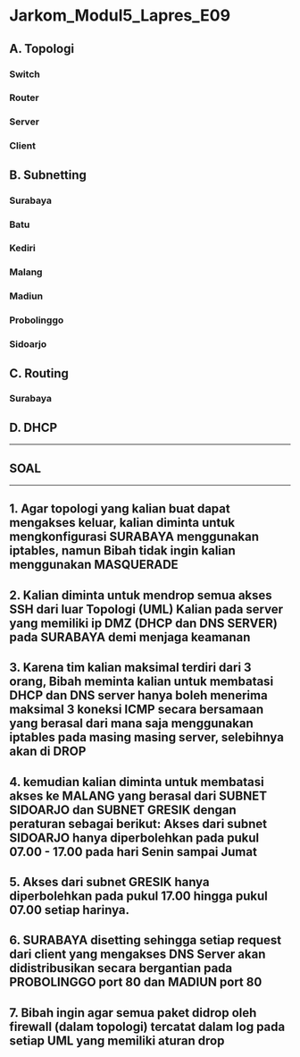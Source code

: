 # Jarkom_Modul5_Lapres_E09
## A. Topologi
### Switch
### Router
### Server
### Client
## B. Subnetting
### Surabaya
### Batu
### Kediri
### Malang
### Madiun
### Probolinggo
### Sidoarjo
## C. Routing
### Surabaya
## D. DHCP
---
## SOAL
---
## 1.  Agar topologi yang kalian buat dapat mengakses keluar, kalian diminta untuk mengkonfigurasi SURABAYA menggunakan iptables, namun Bibah tidak ingin kalian menggunakan MASQUERADE
## 2. Kalian diminta untuk mendrop semua akses SSH dari luar Topologi (UML) Kalian pada server yang memiliki ip DMZ (DHCP dan DNS SERVER) pada SURABAYA demi menjaga keamanan
## 3. Karena tim kalian maksimal terdiri dari 3 orang, Bibah meminta kalian untuk membatasi DHCP dan DNS server hanya boleh menerima maksimal 3 koneksi ICMP secara bersamaan yang berasal dari mana saja menggunakan iptables pada masing masing server, selebihnya akan di DROP
## 4. kemudian kalian diminta untuk membatasi akses ke MALANG yang berasal dari SUBNET SIDOARJO dan SUBNET GRESIK dengan peraturan sebagai berikut: Akses dari subnet SIDOARJO hanya diperbolehkan pada pukul 07.00 - 17.00 pada hari Senin sampai Jumat
## 5. Akses dari subnet GRESIK hanya diperbolehkan pada pukul 17.00 hingga pukul 07.00 setiap harinya.
## 6. SURABAYA disetting sehingga setiap request dari client yang mengakses DNS Server akan didistribusikan secara bergantian pada PROBOLINGGO port 80 dan MADIUN port 80
## 7. Bibah ingin agar semua paket didrop oleh firewall (dalam topologi) tercatat dalam log pada setiap UML yang memiliki aturan drop
